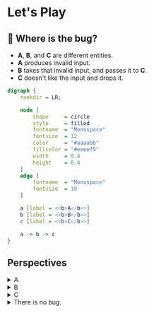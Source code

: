 # Let's Play

## 🐞 Where is the bug?

* **A**, **B**, and **C** are different entities.
* **A** produces invalid input.
* **B** takes that invalid input, and passes it to **C**.
* **C** doesn't like the input and drops it.

```dot process lets_play_where_is_the_bug
digraph {
    rankdir = LR;

    node [
        shape     = circle
        style     = filled
        fontname  = "Monospace"
        fontsize  = 12
        color     = "#aaaabb"
        fillcolor = "#eeeef5"
        width     = 0.4
        height    = 0.4
    ]
    edge [
        fontname  = "Monospace"
        fontsize  = 10
    ]

    a [label = <<b>A</b>>]
    b [label = <<b>B</b>>]
    c [label = <<b>C</b>>]

    a -> b -> c
}
```

## Perspectives

<details>
<summary>A</summary>

Correct &ndash; if **A** is software.

But ☝️! if **A** means people, you are insulting the entire class of users.

</details>


<details>
<summary>B</summary>

Correct &ndash; if **B** should be a gatekeeper.

But **B** could also just be a blind transport channel.

</details>


<details>
<summary>C</summary>

Correct &ndash; if **C** should communicate back that the value is invalid.

But dropping invalid values could be completely okay.

</details>


<details>
<summary>There is no bug.</summary>

Correct &ndash; if unreliability is an acceptable design, like streaming a video.

</details>
